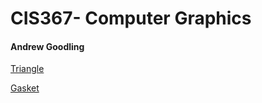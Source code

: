 # CIS367- Computer Graphics

#### **Andrew Goodling**

[Triangle](IN-class-triangle.html)

[Gasket](sier.html)





